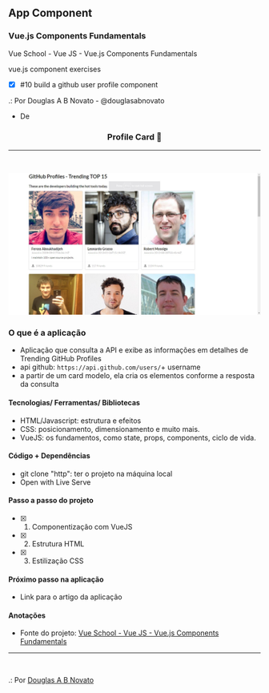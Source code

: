 ## App Component
### Vue.js Components Fundamentals

Vue School - Vue JS - Vue.js Components Fundamentals

vue.js component exercises
- [x] #10 build a github user profile component

.: Por Douglas A B Novato - @douglasabnovato
- De 

<h3 align="center">
  Profile Card 🚀
</h3>

---
<br>

![Resultado da Aplicação](/aplicacao-terminada.jpg)

### O que é a aplicação

- Aplicação que consulta a API e exibe as informações em detalhes de Trending GitHub Profiles
- api github: `https://api.github.com/users/`+ username
- a partir de um card modelo, ela cria os elementos conforme a resposta da consulta

#### Tecnologias/ Ferramentas/ Bibliotecas

- HTML/Javascript: estrutura e efeitos
- CSS: posicionamento, dimensionamento e muito mais.
- VueJS: os fundamentos, como state, props, components, ciclo de vida.

#### Código + Dependências

- git clone "http": ter o projeto na máquina local
- Open with Live Serve

#### Passo a passo do projeto 

- [x] 1. Componentização com VueJS
- [x] 2. Estrutura HTML 
- [x] 3. Estilização CSS 

#### Próximo passo na aplicação

- Link para o artigo da aplicação 

#### Anotações   

- Fonte do projeto: [Vue School - Vue JS - Vue.js Components Fundamentals](https://vueschool.io/courses/vuejs-components-fundamentals)

---
<br>

.: Por [Douglas A B Novato](https://linktr.ee/douglasabnovato)